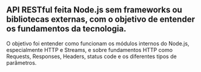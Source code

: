 ## API RESTful feita Node.js sem frameworks ou bibliotecas externas, com o objetivo de entender os fundamentos da tecnologia.
O objetivo foi entender como funcionam os módulos internos do Node.js, especialmente HTTP e Streams, e sobre fundamentos HTTP como Requests, Responses, Headers, status code e os diferentes tipos de parâmetros.

